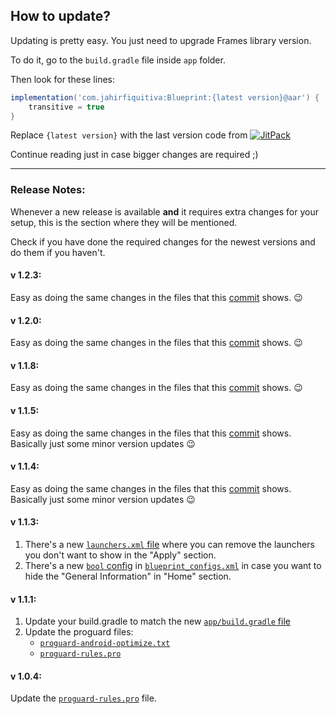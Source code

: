 ## How to update?

Updating is pretty easy. You just need to upgrade Frames library version.

To do it, go to the `build.gradle` file inside `app` folder.

Then look for these lines:
```gradle
implementation('com.jahirfiquitiva:Blueprint:{latest version}@aar') {
    transitive = true
}
```

Replace `{latest version}` with the last version code from [![JitPack](https://jitpack.io/v/com.jahirfiquitiva/Blueprint.svg)](https://jitpack.io/#com.jahirfiquitiva/Blueprint)

Continue reading just in case bigger changes are required ;)


------

### Release Notes:
Whenever a new release is available **and** it requires extra changes for your setup, this is the section where they will be mentioned.

Check if you have done the required changes for the newest versions and do them if you haven't.

#### v 1.2.3:
Easy as doing the same changes in the files that this [commit](https://github.com/jahirfiquitiva/Blueprint/commit/de649afc2a4c2bcadb502bab21ee2905848fd735) shows. :wink:

#### v 1.2.0:
Easy as doing the same changes in the files that this [commit](https://github.com/jahirfiquitiva/Blueprint/commit/fc306d4097433e4cfbad60de71776d4ef7787a04) shows. :wink:

#### v 1.1.8:
Easy as doing the same changes in the files that this [commit](https://github.com/jahirfiquitiva/Blueprint/commit/93f46d3596bde409752fd828af7f0a86b2099b46) shows. :wink:

#### v 1.1.5:
Easy as doing the same changes in the files that this [commit](https://github.com/jahirfiquitiva/Blueprint/commit/97ef8ba91458d5da9a9a2ea405440472f3da7242) shows. Basically just some minor version updates :wink:

#### v 1.1.4:
Easy as doing the same changes in the files that this [commit](https://github.com/jahirfiquitiva/Blueprint/commit/71343ab54e771df946a5e4d17ac4de44a8836b4b) shows. Basically just some minor version updates :wink:

#### v 1.1.3:
1. There's a new [`launchers.xml` file](https://github.com/jahirfiquitiva/Blueprint/blob/sample/app/src/main/res/values/launchers.xml) where you can remove the launchers you don't want to show in the "Apply" section.
2. There's a new [`bool` config](https://github.com/jahirfiquitiva/Blueprint/blob/121db2c562a7a9cd4dca1c812e4af4d203722be2/app/src/main/res/values/blueprint_configs.xml#L30) in [`blueprint_configs.xml`](https://github.com/jahirfiquitiva/Blueprint/blob/sample/app/src/main/res/values/blueprint_configs.xml) in case you want to hide the "General Information" in "Home" section.

#### v 1.1.1:
1. Update your build.gradle to match the new [`app/build.gradle` file](https://github.com/jahirfiquitiva/Blueprint/blob/sample/app/build.gradle)
2. Update the proguard files:
    * [`proguard-android-optimize.txt`](https://github.com/jahirfiquitiva/Blueprint/blob/sample/app/proguard-android-optimize.txt)
    * [`proguard-rules.pro`](https://github.com/jahirfiquitiva/Blueprint/blob/sample/app/proguard-rules.pro)

#### v 1.0.4:

Update the [`proguard-rules.pro`](https://github.com/jahirfiquitiva/Blueprint/blob/sample/app/proguard-rules.pro) file.